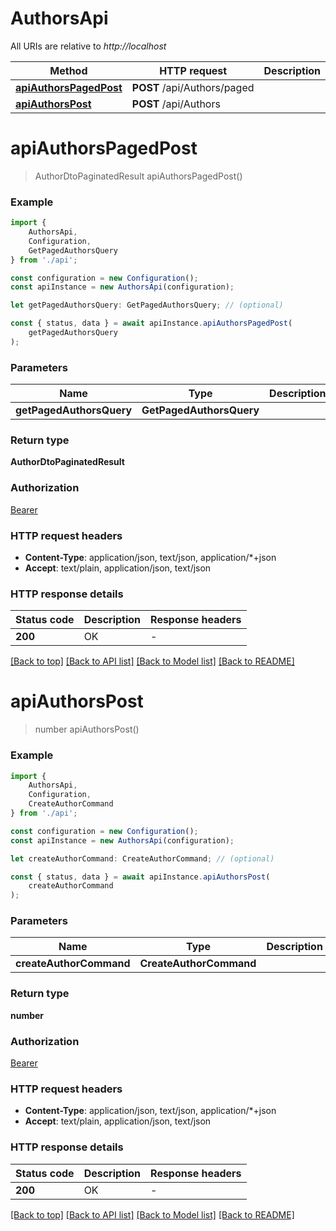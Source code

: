 # AuthorsApi

All URIs are relative to *http://localhost*

|Method | HTTP request | Description|
|------------- | ------------- | -------------|
|[**apiAuthorsPagedPost**](#apiauthorspagedpost) | **POST** /api/Authors/paged | |
|[**apiAuthorsPost**](#apiauthorspost) | **POST** /api/Authors | |

# **apiAuthorsPagedPost**
> AuthorDtoPaginatedResult apiAuthorsPagedPost()


### Example

```typescript
import {
    AuthorsApi,
    Configuration,
    GetPagedAuthorsQuery
} from './api';

const configuration = new Configuration();
const apiInstance = new AuthorsApi(configuration);

let getPagedAuthorsQuery: GetPagedAuthorsQuery; // (optional)

const { status, data } = await apiInstance.apiAuthorsPagedPost(
    getPagedAuthorsQuery
);
```

### Parameters

|Name | Type | Description  | Notes|
|------------- | ------------- | ------------- | -------------|
| **getPagedAuthorsQuery** | **GetPagedAuthorsQuery**|  | |


### Return type

**AuthorDtoPaginatedResult**

### Authorization

[Bearer](../README.md#Bearer)

### HTTP request headers

 - **Content-Type**: application/json, text/json, application/*+json
 - **Accept**: text/plain, application/json, text/json


### HTTP response details
| Status code | Description | Response headers |
|-------------|-------------|------------------|
|**200** | OK |  -  |

[[Back to top]](#) [[Back to API list]](../README.md#documentation-for-api-endpoints) [[Back to Model list]](../README.md#documentation-for-models) [[Back to README]](../README.md)

# **apiAuthorsPost**
> number apiAuthorsPost()


### Example

```typescript
import {
    AuthorsApi,
    Configuration,
    CreateAuthorCommand
} from './api';

const configuration = new Configuration();
const apiInstance = new AuthorsApi(configuration);

let createAuthorCommand: CreateAuthorCommand; // (optional)

const { status, data } = await apiInstance.apiAuthorsPost(
    createAuthorCommand
);
```

### Parameters

|Name | Type | Description  | Notes|
|------------- | ------------- | ------------- | -------------|
| **createAuthorCommand** | **CreateAuthorCommand**|  | |


### Return type

**number**

### Authorization

[Bearer](../README.md#Bearer)

### HTTP request headers

 - **Content-Type**: application/json, text/json, application/*+json
 - **Accept**: text/plain, application/json, text/json


### HTTP response details
| Status code | Description | Response headers |
|-------------|-------------|------------------|
|**200** | OK |  -  |

[[Back to top]](#) [[Back to API list]](../README.md#documentation-for-api-endpoints) [[Back to Model list]](../README.md#documentation-for-models) [[Back to README]](../README.md)


